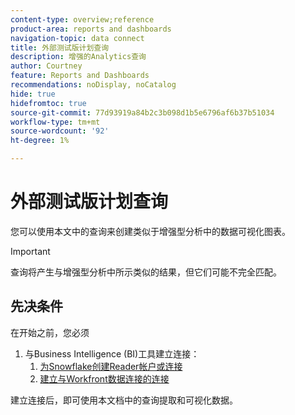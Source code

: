 ```yaml
---
content-type: overview;reference
product-area: reports and dashboards
navigation-topic: data connect
title: 外部测试版计划查询
description: 增强的Analytics查询
author: Courtney
feature: Reports and Dashboards
recommendations: noDisplay, noCatalog
hide: true
hidefromtoc: true
source-git-commit: 77d93919a84b2c3b098d1b5e6796af6b37b51034
workflow-type: tm+mt
source-wordcount: '92'
ht-degree: 1%

---
```



# 外部测试版计划查询

您可以使用本文中的查询来创建类似于增强型分析中的数据可视化图表。

>[!IMPORTANT]
>
>查询将产生与增强型分析中所示类似的结果，但它们可能不完全匹配。


## 先决条件

在开始之前，您必须

1. 与Business Intelligence (BI)工具建立连接：
   1. [为Snowflake创建Reader帐户或连接](/help/quicksilver/reports-and-dashboards/data-lake/create-a-reader-account.md)
   1. [建立与Workfront数据连接的连接](/help/quicksilver/reports-and-dashboards/data-lake/share-data-externally.md)

建立连接后，即可使用本文档中的查询提取和可视化数据。
